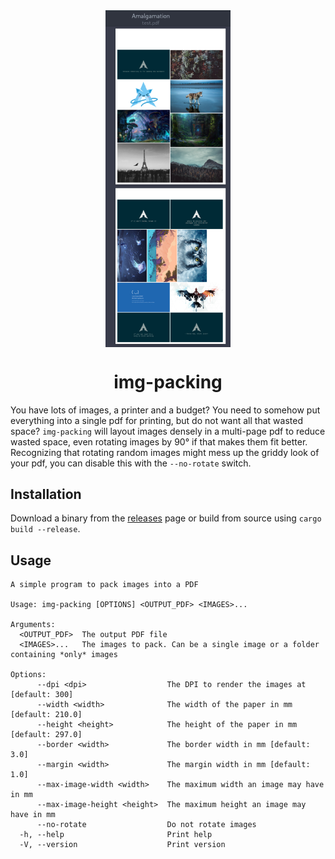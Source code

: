 <div align="center">
  <img align="middle" src="https://github.com/I-Al-Istannen/img-packing/blob/master/assets/demo.jpg?raw=true" width="200">
  <h1>img-packing</h1>
</div>

You have lots of images, a printer and a budget? You need to somehow put
everything into a single pdf for printing, but do not want all that wasted
space? `img-packing` will layout images densely in a multi-page pdf to reduce
wasted space, even rotating images by 90° if that makes them fit better.
Recognizing that rotating random images might mess up the griddy look of your
pdf, you can disable this with the `--no-rotate` switch.

## Installation
Download a binary from the
[releases](https://github.com/I-Al-Istannen/img-packing/releases) page or build
from source using `cargo build --release`.

## Usage
```
A simple program to pack images into a PDF

Usage: img-packing [OPTIONS] <OUTPUT_PDF> <IMAGES>...

Arguments:
  <OUTPUT_PDF>  The output PDF file
  <IMAGES>...   The images to pack. Can be a single image or a folder containing *only* images

Options:
      --dpi <dpi>                  The DPI to render the images at [default: 300]
      --width <width>              The width of the paper in mm [default: 210.0]
      --height <height>            The height of the paper in mm [default: 297.0]
      --border <width>             The border width in mm [default: 3.0]
      --margin <width>             The margin width in mm [default: 1.0]
      --max-image-width <width>    The maximum width an image may have in mm
      --max-image-height <height>  The maximum height an image may have in mm
      --no-rotate                  Do not rotate images
  -h, --help                       Print help
  -V, --version                    Print version
```
